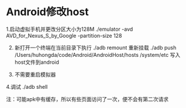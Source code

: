 # Android修改host

1.启动虚拟手机并更改分区大小为128M
./emulator -avd AVD_for_Nexus_S_by_Google -partition-size 128

2. 新打开一个终端在当前目录下执行
./adb remount 重新挂载
./adb push /Users/huhongda/code/Android/AndroidHost/hosts /system/etc 写入host文件到android

3. 不需要重启模拟器

4.调试
./adb shell


注：可能apk中有缓存，所以有些页面访问了一次，便不会有第二次请求
